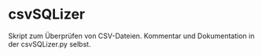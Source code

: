 # csvSQLizer
Skript zum Überprüfen von CSV-Dateien.
Kommentar und Dokumentation in der csvSQLizer.py selbst.